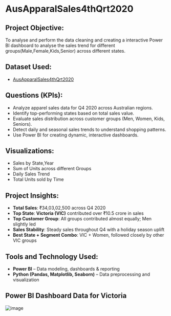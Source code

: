 # AusApparalSales4thQrt2020

## Project Objective:
To analyse and perform the data cleaning and creating a interactive Power BI dashboard to analyse the sales trend for different groups(Male,Female,Kids,Senior) across different states.

  ## Dataset Used:
  - <a href= "https://github.com/rajakumar8700/Project_3/blob/main/__CLEANED__AusApparalSales4thQrt2020.csv">AusApparalSales4thQrt2020</a>

## Questions (KPIs):
- Analyze apparel sales data for Q4 2020 across Australian regions.
- Identify top-performing states based on total sales value.
- Evaluate sales distribution across customer groups (Men, Women, Kids, Seniors).
- Detect daily and seasonal sales trends to understand shopping patterns.
- Use Power BI for creating dynamic, interactive dashboards.

## Visualizations:
- Sales by State,Year
- Sum of Units across different Groups
- Daily Sales Trend  
- Total Units sold by Time

## Project Insights:
- **Total Sales**: ₹34,03,02,500 across Q4 2020  
- **Top State**: **Victoria (VIC)** contributed over ₹10.5 crore in sales  
- **Top Customer Group**: All groups contributed almost equally; Men slightly led  
- **Sales Stability**: Steady sales throughout Q4 with a holiday season uplift  
- **Best State + Segment Combo**: VIC + Women, followed closely by other VIC groups  

## Tools and Technology Used:
- **Power BI** – Data modeling, dashboards & reporting  
- **Python (Pandas, Matplotlib, Seaborn)** – Data preprocessing and visualization  

## Power BI Dashboard Data for Victoria
![image](https://github.com/user-attachments/assets/f4a90890-67d7-40cb-9450-3c1880966a25)
